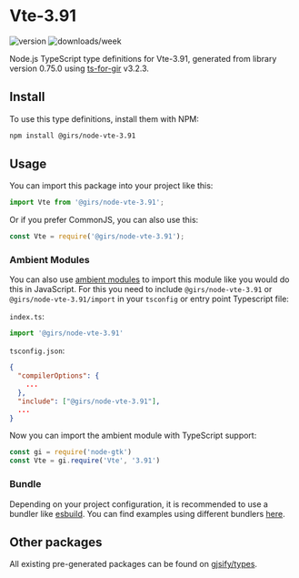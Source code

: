 
# Vte-3.91

![version](https://img.shields.io/npm/v/@girs/node-vte-3.91)
![downloads/week](https://img.shields.io/npm/dw/@girs/node-vte-3.91)


Node.js TypeScript type definitions for Vte-3.91, generated from library version 0.75.0 using [ts-for-gir](https://github.com/gjsify/ts-for-gir) v3.2.3.


## Install

To use this type definitions, install them with NPM:
```bash
npm install @girs/node-vte-3.91
```

## Usage

You can import this package into your project like this:
```ts
import Vte from '@girs/node-vte-3.91';
```

Or if you prefer CommonJS, you can also use this:
```ts
const Vte = require('@girs/node-vte-3.91');
```

### Ambient Modules

You can also use [ambient modules](https://github.com/gjsify/ts-for-gir/tree/main/packages/cli#ambient-modules) to import this module like you would do this in JavaScript.
For this you need to include `@girs/node-vte-3.91` or `@girs/node-vte-3.91/import` in your `tsconfig` or entry point Typescript file:

`index.ts`:
```ts
import '@girs/node-vte-3.91'
```

`tsconfig.json`:
```json
{
  "compilerOptions": {
    ...
  },
  "include": ["@girs/node-vte-3.91"],
  ...
}
```

Now you can import the ambient module with TypeScript support: 

```ts
const gi = require('node-gtk')
const Vte = gi.require('Vte', '3.91')
```


### Bundle

Depending on your project configuration, it is recommended to use a bundler like [esbuild](https://esbuild.github.io/). You can find examples using different bundlers [here](https://github.com/gjsify/ts-for-gir/tree/main/examples).

## Other packages

All existing pre-generated packages can be found on [gjsify/types](https://github.com/gjsify/types).

